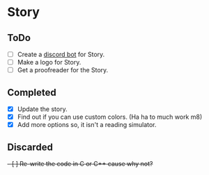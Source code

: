 # Story

## ToDo

- [ ] Create a [discord bot](idea.md) for Story.
- [ ] Make a logo for Story.
- [ ] Get a proofreader for the Story.

## Completed

- [X] Update the story.
- [X] Find out if you can use custom colors. (Ha ha to much work m8)
- [X] Add more options so, it isn't a reading simulator.

## Discarded

~~- [ ] Re-write the code in C or C++ cause why not?~~
